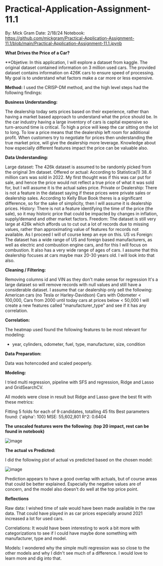 # Practical-Application-Assignment-11.1

By: Mick Gram
Date: 2/18/24
Notebook: https://github.com/mickgram/Practical-Application-Assignment-11.1/blob/main/Practical-Application-Assignment-11.1.ipynb

**What Drives the Price of a Car?**

**Objetive: 
In this application, I will explore a dataset from kaggle. The original dataset contained information on 3 million used cars. The provided dataset contains information on 426K cars to ensure speed of processing.  My goal is to understand what factors make a car more or less expensive.

**Method:** 
I used the CRISP-DM method, and the high level steps had the following findings:

**Business Understanding:**

The dealership today sets prices based on their experience, rather than having a market based approach to understand what the price should be.
In the car industry having a large inventory of cars is capital expensive so turn-around time is critical. To high a price will keep the car sitting on the lot to long. To low a price means that the dealership left room for additional profit.
When customers try to negotiate for prices then understanding the true market price, will give the dealership more leverage.
Knowledge about how especially different features impact the price can be valuable also.

**Data Understanding:**

Large dataset: The 426k dataset is assumed to be randomly picked from the original 3m dataset.
Offered or actual: According to Statistica(1) 38..6 million cars was sold in 2022. My first thought was if this was car put for sale, and hence the price would not reflect a true price of what it was sold for, but I will assume it is the actual sales price.
Private or Dealership: There is not a feature in the dataset saying if these prices were private sales or dealership sales. According to Kelly Blue Book theres is a significant difference, so for the sake of simplicity, then I will assume it is dealership prices.
History: There is not a feature identifying the time of the price (the sale), so it may historic price that could be impacted by changes in inflation, supply/demand and other market factors.
Freedom: The dataset is still very large at 426k which affords us to cut out a lot of records due to missing values, rather than approximating value of features for records not available. As I proceed I will of course keep an eye on this.
US vs Foreign: The dataset has a wide range of US and foreign based manufacturers, as well as electric and combustion engine cars, and for this I will focus on combustion. It also has a very wide range of ages of cars. I assume that this dealership focuses at cars maybe max 20-30 years old. I will look into that also.

**Cleaning / Filtering:**

Removing columns id and VIN as they don't make sense for regression
It's a large dataset so will remove records with null values and still have a considerable dataset.
I assume that car dealership only sell the following:
American cars (no Tesla or Harley-Davidson)
Cars with Odometer < 100,000,
Cars from 2000 until today
cars at prices below < 50,000
I will create a new features called "manufacturer_type" and see if it has any correlation.

**Correlation:**

The heatmap used found the following features to be most relevant for modeling: 
- year, cylinders, odometer, fuel, type, manufacturer, size, condition

**Data Preparation:**

Data was hotencoded and scaled peoperly.


**Modeling:**

I tried multi regression, pipeline with SFS and regression, Ridge and Lasso and GridSearchCV.

All models were close in result but Ridge and Lasso gave the best fit with these metrics:

Fitting 5 folds for each of 9 candidates, totalling 45 fits
Best parameters found: {'alpha': 100}
MSE: 55,602,801
R^2: 0.6404

**The unscaled features were  the following: (top 20 impact, rest can be found in notebook)**

![image](https://github.com/mickgram/Practical-Application-Assignment-11.1/assets/153389917/4982d4b4-4229-4d20-98d0-063c13707502)



**The actual vs Predicted:**

I did the following plot of actual vs predicted based on the chosen model:

![image](https://github.com/mickgram/Practical-Application-Assignment-11.1/assets/153389917/8e8f431e-83a6-405c-81ec-e5a4646bea97)

Prediction appears to have a good overlap with actuals, but of course areas that could be better explained.
Especially the negative values are of concern, and the model also doesn't do well at the top price point.

**Reflections**

Raw data:
I wished time of sale would have been made available in the raw data. That could have played in as car prices especially around 2021 increased a lot for used cars.

Correlations:
It would have been interesting to work a bit more with categorizations to see if I could have maybe done something with manufacturer, type and model.

Models:
I wondered why the simple multi regression was so close to the other models and why I didn't see much of a difference. I would love to learn more and dig into that.
